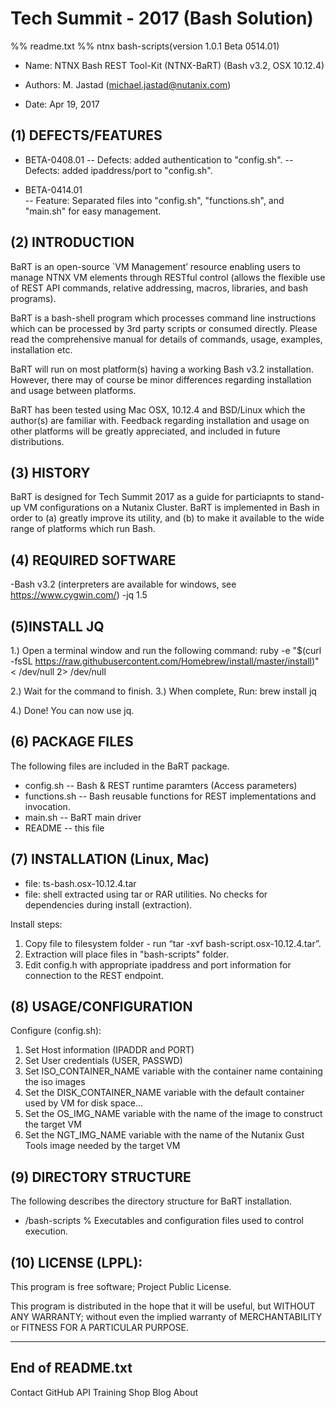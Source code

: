 # Tech Summit - 2017 (Bash Solution)
%% readme.txt
%% ntnx bash-scripts(version 1.0.1 Beta 0514.01)

- Name:         NTNX Bash REST Tool-Kit (NTNX-BaRT) (Bash v3.2, OSX 10.12.4)
- Authors:      M. Jastad (michael.jastad@nutanix.com) 

- Date:         Apr 19, 2017

(1) DEFECTS/FEATURES 
--------------------------
+ BETA-0408.01
-- Defects: added authentication to "config.sh".
-- Defects: added ipaddress/port to "config.sh".  

+ BETA-0414.01  
-- Feature: Separated files into "config.sh", "functions.sh", and "main.sh" for easy management. 


(2) INTRODUCTION
-----------------
BaRT is an open-source `VM Management’ resource enabling users to manage NTNX VM elements through RESTful control (allows the flexible use of REST API commands, relative addressing, macros, libraries, and bash programs).

BaRT is a bash-shell program which processes command line instructions which can be processed by 3rd party scripts or consumed directly. Please read the comprehensive manual for details of commands, usage, examples, installation etc.

BaRT will run on most platform(s) having a working Bash v3.2 installation. However, there may of course be minor differences regarding installation and usage between platforms.

BaRT has been tested using Mac OSX, 10.12.4 and BSD/Linux which the author(s) are familiar with. Feedback regarding installation and usage on other platforms will be greatly appreciated, and included in future distributions.


(3) HISTORY
-----------
BaRT is designed for Tech Summit 2017 as a guide for particiapnts to stand-up VM configurations on a Nutanix Cluster. BaRT is implemented in Bash in order to (a) greatly improve its utility, and (b) to make it available to the wide range of platforms which run Bash.

(4) REQUIRED SOFTWARE
-----------------------
-Bash v3.2 (interpreters are available for windows, see https://www.cygwin.com/)
-jq 1.5


(5)INSTALL JQ
---------------------
1.) Open a terminal window and run the following command:
      ruby -e "$(curl -fsSL https://raw.githubusercontent.com/Homebrew/install/master/install)" < /dev/null 2> /dev/null

2.) Wait for the command to finish.
3.) When complete, Run:
      brew install jq

4.) Done! You can now use jq.


(6) PACKAGE FILES
------------------
The following files are included in the BaRT package.

- config.sh             -- Bash & REST runtime paramters (Access parameters)
- functions.sh          -- Bash reusable functions for REST implementations and invocation.  
- main.sh               -- BaRT main driver 
- README                -- this file


(7) INSTALLATION (Linux, Mac)
--------------------------------
- file: ts-bash.osx-10.12.4.tar 
- file: shell extracted using tar or RAR utilities. No checks for dependencies during install (extraction).

Install steps:
1. Copy file to filesystem folder -  run “tar -xvf bash-script.osx-10.12.4.tar”.
2. Extraction will place files in "bash-scripts" folder.
3. Edit config.h with appropriate ipaddress and port information for connection to the REST endpoint.
 

(8) USAGE/CONFIGURATION 
-----------------------------
Configure (config.sh):

1. Set Host information (IPADDR and PORT) 
2. Set User credentials (USER, PASSWD)
3. Set ISO_CONTAINER_NAME variable with the container name containing the iso images
4. Set the DISK_CONTAINER_NAME variable with the default container used by VM for disk space...
5. Set the OS_IMG_NAME variable with the name of the image to construct the target VM 
6. Set the NGT_IMG_NAME variable with the name of the Nutanix Gust Tools image needed by the target VM 

(9) DIRECTORY STRUCTURE 
--------------------------
The following describes the directory structure for BaRT installation.

- /bash-scripts	        % Executables and configuration files used to control execution.

(10) LICENSE (LPPL):
-----------------------
This program is free software; Project Public License.

This program is distributed in the hope that it will be useful, but WITHOUT ANY WARRANTY; without even the implied warranty of MERCHANTABILITY or FITNESS FOR A PARTICULAR PURPOSE.

-----------------
End of README.txt
-----------------
Contact GitHub API Training Shop Blog About

